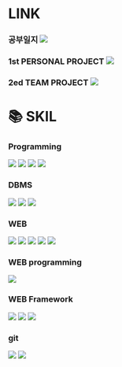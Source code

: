 # LINK
### 공부일지 <a href="https://github.com/tangerineTaste/ai_x"><img src="https://img.shields.io/badge/공부일지-0000FF?style=for-the-badge&logo=github&logoColor=white"/></a>
### 1st PERSONAL PROJECT <a href="https://github.com/tangerineTaste/JikFarm.git"><img src="https://img.shields.io/badge/PROJ[직팜]-FF0000?style=for-the-badge&logo=github&logoColor=white"/></a>
### 2ed TEAM PROJECT <a href="https://github.com/tangerineTaste/CodeDoc.git"><img src="https://img.shields.io/badge/TEAMPRO[미정]-33FF33?style=for-the-badge&logo=github&logoColor=black"/></a>


 # 📚 SKIL
 ### Programming
<div>
  <img src="https://img.shields.io/badge/java-007396?style=for-the-badge&logo=eclipse&logoColor=white">
  <img src="https://img.shields.io/badge/python-3776AB?style=for-the-badge&logo=python&logoColor=white"> 
  <img src="https://img.shields.io/badge/tensorflow-55ff55?style=for-the-badge&logo=fastapi&logoColor=white">
  <img src="https://img.shields.io/badge/sklearn-55ff55?style=for-the-badge&logo=fastapi&logoColor=white">
</div>

 ### DBMS 
<div>
  <img src="https://img.shields.io/badge/oracle-F80000?style=for-the-badge&logo=oracle&logoColor=white">
  <img src="https://img.shields.io/badge/mysql-4479A1?style=for-the-badge&logo=mysql&logoColor=white">
  <img src="https://img.shields.io/badge/sqlite-447900?style=for-the-badge&logo=sqlite&logoColor=white">
</div>

 ### WEB
 <div>
  <img src="https://img.shields.io/badge/html-E34F26?style=for-the-badge&logo=html5&logoColor=white">
  <img src="https://img.shields.io/badge/css-1572B6?style=for-the-badge&logo=css3&logoColor=white">
  <img src="https://img.shields.io/badge/bootstrap-7952B3?style=for-the-badge&logo=bootstrap&logoColor=white">
  <img src="https://img.shields.io/badge/javascript-F7DF1E?style=for-the-badge&logo=javascript&logoColor=black">
  <img src="https://img.shields.io/badge/jquery-0769AD?style=for-the-badge&logo=jquery&logoColor=white">
</div>

 ### WEB programming
<div> 
  <img src="https://img.shields.io/badge/JSP-db46ca?style=for-the-badge&logo=eclipse&logoColor=white">
</div>

 ### WEB Framework
<div>
  <img src="https://img.shields.io/badge/fastapi-FF0000?style=for-the-badge&logo=fastapi&logoColor=white">
  <img src="https://img.shields.io/badge/flask-000000?style=for-the-badge&logo=flask&logoColor=white">
  <img src="https://img.shields.io/badge/django-FCC624?style=for-the-badge&logo=django&logoColor=black"> 
</div>

 ### git
 <div>
  <img src="https://img.shields.io/badge/github-181717?style=for-the-badge&logo=github&logoColor=white">
  <img src="https://img.shields.io/badge/git-F05032?style=for-the-badge&logo=git&logoColor=white">
 </div>


